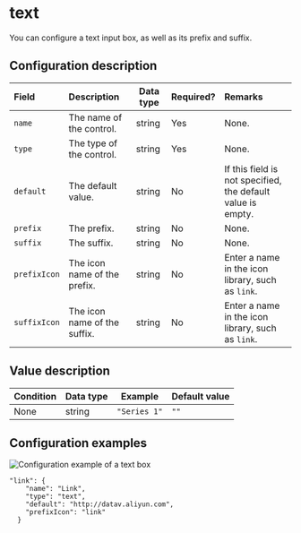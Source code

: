 # text

You can configure a text input box, as well as its prefix and suffix.

## Configuration description

|Field|Description|Data type|Required?|Remarks|
|:----|:----------|---------|:--------|:------|
|`name`|The name of the control.|string|Yes|None.|
|`type`|The type of the control.|string|Yes|None.|
|`default`|The default value.|string|No|If this field is not specified, the default value is empty.|
|`prefix`|The prefix.|string|No|None.|
|`suffix`|The suffix.|string|No|None.|
|`prefixIcon`|The icon name of the prefix.|string|No|Enter a name in the icon library, such as `link`.|
|`suffixIcon`|The icon name of the suffix.|string|No|Enter a name in the icon library, such as `link`.|

## Value description

|Condition|Data type|Example|Default value|
|---------|---------|-------|-------------|
|None|string|`"Series 1"`|`""`|

## Configuration examples

![Configuration example of a text box](https://static-aliyun-doc.oss-accelerate.aliyuncs.com/assets/img/en-US/3369301161/p92877.png)

```
"link": {
    "name": "Link",
    "type": "text",
    "default": "http://datav.aliyun.com",
    "prefixIcon": "link"
  }
```

